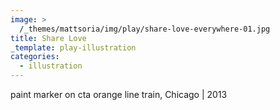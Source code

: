```yaml
---
image: >
  /_themes/mattsoria/img/play/share-love-everywhere-01.jpg
title: Share Love
_template: play-illustration
categories:
  - illustration
---
```

<p>
	paint marker on cta orange line train, Chicago | 2013
</p>